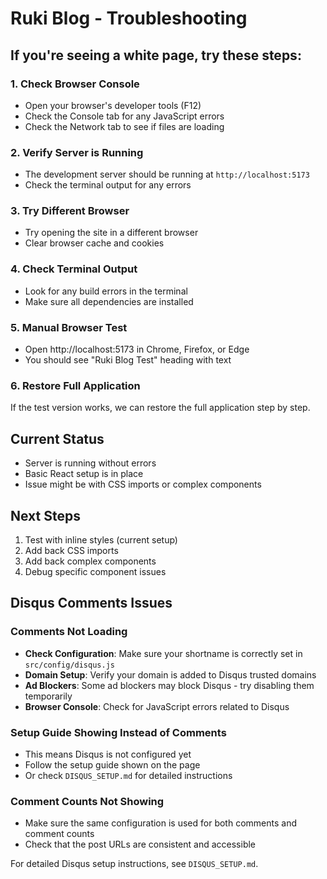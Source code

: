 # Ruki Blog - Troubleshooting

## If you're seeing a white page, try these steps:

### 1. Check Browser Console
- Open your browser's developer tools (F12)
- Check the Console tab for any JavaScript errors
- Check the Network tab to see if files are loading

### 2. Verify Server is Running
- The development server should be running at `http://localhost:5173`
- Check the terminal output for any errors

### 3. Try Different Browser
- Try opening the site in a different browser
- Clear browser cache and cookies

### 4. Check Terminal Output
- Look for any build errors in the terminal
- Make sure all dependencies are installed

### 5. Manual Browser Test
- Open http://localhost:5173 in Chrome, Firefox, or Edge
- You should see "Ruki Blog Test" heading with text

### 6. Restore Full Application
If the test version works, we can restore the full application step by step.

## Current Status
- Server is running without errors
- Basic React setup is in place
- Issue might be with CSS imports or complex components

## Next Steps
1. Test with inline styles (current setup)
2. Add back CSS imports
3. Add back complex components
4. Debug specific component issues

## Disqus Comments Issues

### Comments Not Loading
- **Check Configuration**: Make sure your shortname is correctly set in `src/config/disqus.js`
- **Domain Setup**: Verify your domain is added to Disqus trusted domains
- **Ad Blockers**: Some ad blockers may block Disqus - try disabling them temporarily
- **Browser Console**: Check for JavaScript errors related to Disqus

### Setup Guide Showing Instead of Comments
- This means Disqus is not configured yet
- Follow the setup guide shown on the page
- Or check `DISQUS_SETUP.md` for detailed instructions

### Comment Counts Not Showing
- Make sure the same configuration is used for both comments and comment counts
- Check that the post URLs are consistent and accessible

For detailed Disqus setup instructions, see `DISQUS_SETUP.md`.
